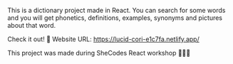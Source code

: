 This is a dictionary project made in React. You can search for some words and you will get phonetics, definitions, examples, synonyms and pictures about that word.

Check it out! 💚
Website URL: https://lucid-cori-e1c7fa.netlify.app/

This project was made during SheCodes React workshop 👩🏼‍💻
